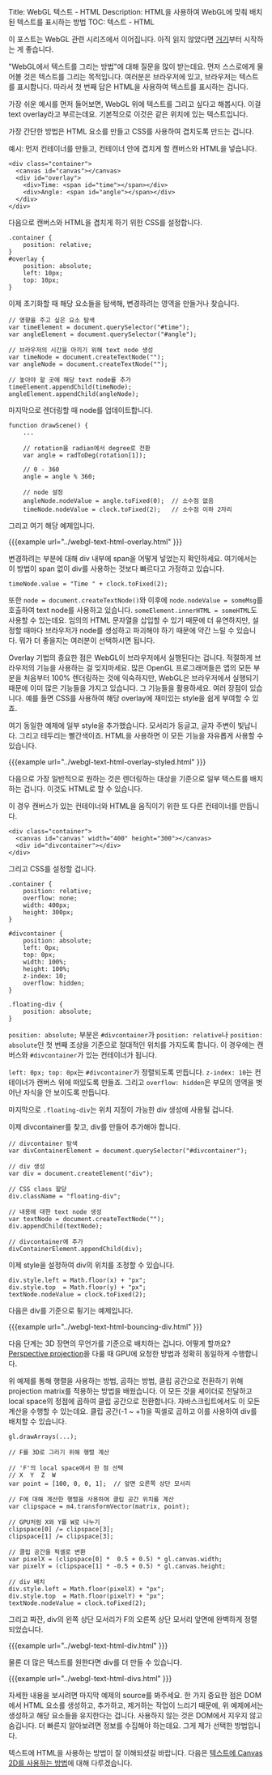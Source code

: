 Title: WebGL 텍스트 - HTML
Description: HTML을 사용하여 WebGL에 맞춰 배치된 텍스트를 표시하는 방법
TOC: 텍스트 - HTML


이 포스트는 WebGL 관련 시리즈에서 이어집니다.
아직 읽지 않았다면 [거기](webgl-3d-perspective.html)부터 시작하는 게 좋습니다.

"WebGL에서 텍스트를 그리는 방법"에 대해 질문을 많이 받는데요.
먼저 스스로에게 물어볼 것은 텍스트를 그리는 목적입니다.
여러분은 브라우저에 있고, 브라우저는 텍스트를 표시합니다.
따라서 첫 번째 답은 HTML을 사용하여 텍스트를 표시하는 겁니다.

가장 쉬운 예시를 먼저 들어보면, WebGL 위에 텍스트를 그리고 싶다고 해봅시다.
이걸 text overlay라고 부르는데요.
기본적으로 이것은 같은 위치에 있는 텍스트입니다.

가장 간단한 방법은 HTML 요소를 만들고 CSS를 사용하여 겹치도록 만드는 겁니다.

예시: 먼저 컨테이너를 만들고, 컨테이너 안에 겹치게 할 캔버스와 HTML을 넣습니다.

    <div class="container">
      <canvas id="canvas"></canvas>
      <div id="overlay">
        <div>Time: <span id="time"></span></div>
        <div>Angle: <span id="angle"></span></div>
      </div>
    </div>

다음으로 캔버스와 HTML을 겹치게 하기 위한 CSS를 설정합니다.

    .container {
        position: relative;
    }
    #overlay {
        position: absolute;
        left: 10px;
        top: 10px;
    }

이제 초기화할 때 해당 요소들을 탐색해, 변경하려는 영역을 만들거나 찾습니다.

    // 영향을 주고 싶은 요소 탐색
    var timeElement = document.querySelector("#time");
    var angleElement = document.querySelector("#angle");

    // 브라우저의 시간을 아끼기 위해 text node 생성
    var timeNode = document.createTextNode("");
    var angleNode = document.createTextNode("");

    // 놓아야 할 곳에 해당 text node를 추가
    timeElement.appendChild(timeNode);
    angleElement.appendChild(angleNode);

마지막으로 렌더링할 때 node를 업데이트합니다.

    function drawScene() {
        ...

        // rotation을 radian에서 degree로 전환
        var angle = radToDeg(rotation[1]);

        // 0 - 360
        angle = angle % 360;

        // node 설정
        angleNode.nodeValue = angle.toFixed(0);  // 소수점 없음
        timeNode.nodeValue = clock.toFixed(2);   // 소수점 이하 2자리

그리고 여기 해당 예제입니다.

{{{example url="../webgl-text-html-overlay.html" }}}

변경하려는 부분에 대해 div 내부에 span을 어떻게 넣었는지 확인하세요.
여기에서는 이 방법이 span 없이 div를 사용하는 것보다 빠르다고 가정하고 있습니다.

    timeNode.value = "Time " + clock.toFixed(2);

또한 `node = document.createTextNode()`와 이후에 `node.nodeValue = someMsg`를 호출하여 text node를 사용하고 있습니다.
`someElement.innerHTML = someHTML`도 사용할 수 있는데요.
임의의 HTML 문자열을 삽입할 수 있기 때문에 더 유연하지만, 설정할 때마다 브라우저가 node를 생성하고 파괴해야 하기 때문에 약간 느릴 수 있습니다.
뭐가 더 좋을지는 여러분이 선택하시면 됩니다.

Overlay 기법의 중요한 점은 WebGL이 브라우저에서 실행된다는 겁니다.
적절하게 브라우저의 기능을 사용하는 걸 잊지마세요.
많은 OpenGL 프로그래머들은 앱의 모든 부분을 처음부터 100% 렌더링하는 것에 익숙하지만, WebGL은 브라우저에서 실행되기 때문에 이미 많은 기능들을 가지고 있습니다.
그 기능들을 활용하세요.
여러 장점이 있습니다.
예를 들면 CSS를 사용하여 해당 overlay에 재미있는 style을 쉽게 부여할 수 있죠.

여기 동일한 예제에 일부 style을 추가했습니다.
모서리가 둥글고, 글자 주변이 빛납니다.
그리고 테두리는 빨간색이죠.
HTML을 사용하면 이 모든 기능을 자유롭게 사용할 수 있습니다.

{{{example url="../webgl-text-html-overlay-styled.html" }}}

다음으로 가장 일반적으로 원하는 것은 렌더링하는 대상을 기준으로 일부 텍스트를 배치하는 겁니다.
이것도 HTML로 할 수 있습니다.

이 경우 캔버스가 있는 컨테이너와 HTML을 움직이기 위한 또 다른 컨테이너를 만듭니다.

    <div class="container">
      <canvas id="canvas" width="400" height="300"></canvas>
      <div id="divcontainer"></div>
    </div>

그리고 CSS를 설정할 겁니다.

    .container {
        position: relative;
        overflow: none;
        width: 400px;
        height: 300px;
    }

    #divcontainer {
        position: absolute;
        left: 0px;
        top: 0px;
        width: 100%;
        height: 100%;
        z-index: 10;
        overflow: hidden;
    }

    .floating-div {
        position: absolute;
    }

`position: absolute;` 부분은 `#divcontainer`가 `position: relative`나 `position: absolute`인 첫 번째 조상을 기준으로 절대적인 위치를 가지도록 합니다.
이 경우에는 캔버스와 `#divcontainer`가 있는 컨테이너가 됩니다.

`left: 0px; top: 0px`는 `#divcontainer`가 정렬되도록 만듭니다.
`z-index: 10`는 컨테이너가 캔버스 위에 떠있도록 만들죠.
그리고 `overflow: hidden`은 부모의 영역을 벗어난 자식을 안 보이도록 만듭니다.

마지막으로 `.floating-div`는 위치 지정이 가능한 div 생성에 사용될 겁니다.

이제 divcontainer를 찾고, div를 만들어 추가해야 합니다.

    // divcontainer 탐색
    var divContainerElement = document.querySelector("#divcontainer");

    // div 생성
    var div = document.createElement("div");

    // CSS class 할당
    div.className = "floating-div";

    // 내용에 대한 text node 생성
    var textNode = document.createTextNode("");
    div.appendChild(textNode);

    // divcontainer에 추가
    divContainerElement.appendChild(div);

이제 style을 설정하여 div의 위치를 조정할 수 있습니다.

    div.style.left = Math.floor(x) + "px";
    div.style.top  = Math.floor(y) + "px";
    textNode.nodeValue = clock.toFixed(2);

다음은 div를 기준으로 튕기는 예제입니다.

{{{example url="../webgl-text-html-bouncing-div.html" }}}

다음 단계는 3D 장면의 무언가를 기준으로 배치하는 겁니다.
어떻게 할까요?
[Perspective projection](webgl-3d-perspective.html)을 다룰 때 GPU에 요청한 방법과 정확히 동일하게 수행합니다.

위 예제를 통해 행렬을 사용하는 방법, 곱하는 방법, 클립 공간으로 전환하기 위해 projection matrix를 적용하는 방법을 배웠습니다.
이 모든 것을 셰이더로 전달하고 local space의 정점에 곱하여 클립 공간으로 전환합니다.
자바스크립트에서도 이 모든 계산을 수행할 수 있는데요.
클립 공간(-1 ~ +1)을 픽셀로 곱하고 이를 사용하여 div를 배치할 수 있습니다.

    gl.drawArrays(...);

    // F를 3D로 그리기 위해 행렬 계산

    // 'F'의 local space에서 한 점 선택
    // X  Y  Z  W
    var point = [100, 0, 0, 1];  // 앞면 오른쪽 상단 모서리

    // F에 대해 계산한 행렬을 사용하여 클립 공간 위치를 계산
    var clipspace = m4.transformVector(matrix, point);

    // GPU처럼 X와 Y를 W로 나누기
    clipspace[0] /= clipspace[3];
    clipspace[1] /= clipspace[3];

    // 클립 공간을 픽셀로 변환
    var pixelX = (clipspace[0] *  0.5 + 0.5) * gl.canvas.width;
    var pixelY = (clipspace[1] * -0.5 + 0.5) * gl.canvas.height;

    // div 배치
    div.style.left = Math.floor(pixelX) + "px";
    div.style.top  = Math.floor(pixelY) + "px";
    textNode.nodeValue = clock.toFixed(2);

그리고 짜잔, div의 왼쪽 상단 모서리가 F의 오른쪽 상단 모서리 앞면에 완벽하게 정렬되었습니다.

{{{example url="../webgl-text-html-div.html" }}}

물론 더 많은 텍스트를 원한다면 div를 더 만들 수 있습니다.

{{{example url="../webgl-text-html-divs.html" }}}

자세한 내용을 보시려면 마지막 예제의 source를 봐주세요.
한 가지 중요한 점은 DOM에서 HTML 요소를 생성하고, 추가하고, 제거하는 작업이 느리기 때문에, 위 예제에서는 생성하고 해당 요소들을 유지한다는 겁니다.
사용하지 않는 것은 DOM에서 지우지 않고 숨깁니다.
더 빠른지 알아보려면 정보를 수집해야 하는데요.
그게 제가 선택한 방법입니다.

텍스트에 HTML을 사용하는 방법이 잘 이해되셨길 바랍니다.
다음은 [텍스트에 Canvas 2D를 사용하는 방법](webgl-text-canvas2d.html)에 대해 다루겠습니다.

